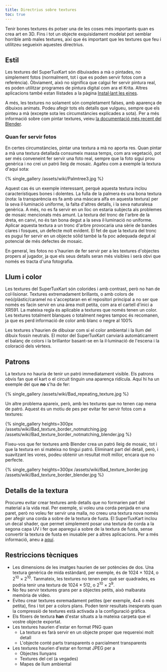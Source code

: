 ```yaml
---
title: Directrius sobre textures
toc: true
---
```

Tenir bones textures és potser una de les coses més importants quan es crea art en 3D. Fins i tot un objecte exquisidament modelat pot semblar horrible amb males textures, així que és important que les textures que feu i utilitzeu segueixin aquestes directrius.

## Estil

Les textures del SuperTuxKart són dibuixades a mà o pintades, no simplement fotos (normalment, tot i que es poden servir fotos com a referència). Òbviament, això no significa que calgui fer servir pintura real, es poden utilitzar programes de pintura digital com ara el Krita. Altres aplicacions també estan llistades a la pàgina [Instal·lant les eines](Installing_Tools).

A més, les textures no solament són completament falses, amb aparença de dibuixos animats. Podeu afegir tots els detalls que vulgueu, sempre que els pinteu a mà (excepte sota les circumstàncies explicades a sota). Per a més informació sobre com pintar textures, veieu [la documentació més recent del Blender](https://docs.blender.org/manual/en/latest/sculpt_paint/texture_paint/index.html).

### Quan fer servir fotos

En certes circumstàncies, pintar una textura a mà no aporta res. Quan pintar a mà una textura detallada consumeix massa temps, com ara vegetació, pot ser més conveneint fer servir una foto real, sempre que la foto sigui prou genèrica i no crei un patró lleig de mosaic. Agafeu com a exemple la textura d'aquí sota:

{% single_gallery /assets/wiki/Palmtree3.jpg %}

Aquest cas és un exemple interessant, perquè aquesta textura inclou característiques bones i dolentes. La fulla de la palmera és una bona textura (nota: la transparència es fa amb una màscara alfa en aquesta textura) per la seva il·luminació uniforme, la falta d'altres detalls, i la seva naturalesa genèrica. A més, no es fa servir en un lloc on estaria subjecta als problemes de mosaic mencionats més amunt. La textura del tronc de l'arbre de la dreta, en canvi, no és tan bona degut a la seva il·luminació no uniforme. Aplicar aquesta textura a un tronc d'arbre provocaria una sèrie de bandes clares i fosques, un defecte molt evident. El fet de que la textura del tronc es pugui fer servir en un objecte sòlid també la fa poc adequada degut al potencial de més defectes de mosaic.

En general, les fotos no s'haurien de fer servir per a les textures d'objectes propers al jugador, ja que els seus detalls seran més visibles i serà obvi que només es tracta d'una fotografia.

## Llum i color

Les textures del SuperTuxKart són colorides i amb contrast, però no han de col·lisionar. Textures extremadament brillants, o amb colors de neó/plàstic/caramel no s'acceptaran en el repositori principal a no ser que només es facin servir en una àrea molt petita, com ara el cartell d'inici a XR591. La mateixa regla és aplicable a textures que només tenen un color. Les textures totalment blanques o totalment negres tampoc és recomanen, ja que es perd informació de color amb blanc o negre al 100%

Les textures s'haurien de dibuixar com si el color ambiental i la llum del dibuix fossin neutrals. El motor del SuperTuxKart canviarà automàticament el balanç de colors i la brillantor basant-se en la il·luminació de l'escena i la coloració dels vèrtexs.

## Patrons

La textura no hauria de tenir un patró immediatament visible. Els patrons obvis fan que el kart o el circuit tinguin una aparença ridícula. Aquí hi ha un exemple del que **no** s'ha de fer:

{% single_gallery /assets/wiki/Bad_repeating_texture.jpg %}

Un altre problema apareix, però, amb les textures que no tenen cap mena de patró. Aquest és un motiu de pes per evitar fer servir fotos com a textures:

{% single_gallery heights=300px
/assets/wiki/Bad_texture_border_notmatching.jpg
/assets/wiki/Bad_texture_border_notmatching_blender.jpg
%}

Fixeu-vos que fer textures amb Blender crea un patró lleig de mosaic, tot i que la textura en sí mateixa no tingui patró. Eliminant part del detall, però, i suavitzant les vores, podeu obtenir un resultat molt millor, encara que no perfecte.

{% single_gallery heights=300px
/assets/wiki/Bad_texture_border.jpg
/assets/wiki/Bad_texture_border_blender.jpg
%}

## Detalls de la textura

Procureu evitar crear textures amb detalls que no formarien part del material a la vida real. Per exemple, si voleu una corda penjada en una paret, però no voleu fer servir una malla, no creeu una textura nova només per afegir una corda a sobre de la textura de fusta. El SuperTuxKart inclou un decal shader, que permet simplement posar una textura de corda a la segona capa UV i fer que aparegui a sobre de la textura de fusta, sense convertir la textura de fusta en inusable per a altres aplicacions. Per a més informació, aneu a [aquí](Texturing#Decals).

## Restriccions tècniques
* Les dimensions de les imatges haurien de ser potències de dos. Una textura genèrica de mida estàndard, per exemple, és de 1024 × 1024, o 2<sup>10</sup> × 2<sup>10</sup>. Tanmateix, les textures no tenen per què ser quadrades, es podria tenir una textura de 1024 × 512, o 2<sup>10</sup> × 2<sup>9</sup>.
* No feu servir textures grans per a objectes petits, això malbarata memòria de vídeo.
* Eviteu crear textures exremadament petites (per exemple, 4x4 o més petita), fins i tot per a colors plans. Poden tenir resultats inesperats quan la compressió de textures està activada a la configuració gràfica.
* Els fitxers de textura **han** d'estar situats a la mateixa carpeta que el vostre objecte exportat.
* Les textures haurien d'estar en format PNG quan
    * La textura es farà servir en un objecte proper que requereixi molt detall
    * L'objecte conté parts transparents o parcialment transparents
* Les textures haurien d'estar en format JPEG per a
    * Objectes llunyans
    * Textures del cel (a vegades)
    * Mapes de llum ambiental
